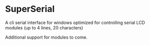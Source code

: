 SuperSerial
===========

A cli serial interface for windows optimized for controlling serial LCD modules (up to 4 lines, 20 characters)

Additional support for modules to come.
